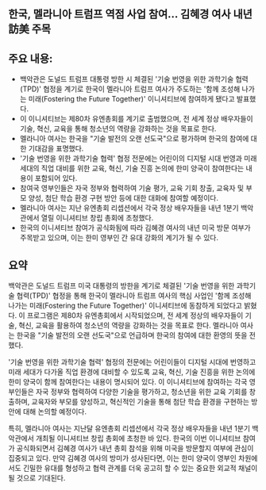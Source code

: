 ## 한국, 멜라니아 트럼프 역점 사업 참여… 김혜경 여사 내년 訪美 주목

## 주요 내용:
*   백악관은 도널드 트럼프 대통령 방한 시 체결된 '기술 번영을 위한 과학기술 협력(TPD)' 협정을 계기로 한국이 멜라니아 트럼프 여사가 주도하는 '함께 조성해 나가는 미래(Fostering the Future Together)' 이니셔티브에 참여하게 됐다고 발표했다.
*   이 이니셔티브는 제80차 유엔총회를 계기로 출범했으며, 전 세계 정상 배우자들이 기술, 혁신, 교육을 통해 청소년의 역량을 강화하는 것을 목표로 한다.
*   멜라니아 여사는 한국을 "기술 발전의 오랜 선도국"으로 평가하며 한국의 참여에 대한 기대감을 표명했다.
*   '기술 번영을 위한 과학기술 협력' 협정 전문에는 어린이의 디지털 시대 번영과 미래 세대의 직업 대비를 위한 교육, 혁신, 기술 진흥 논의에 한미 양국이 참여한다는 내용이 포함되어 있다.
*   참여국 영부인들은 자국 정부와 협력하여 기술 평가, 교육 기회 창출, 교육자 및 부모 양성, 첨단 학습 환경 구현 방안 등에 대한 대화에 참여할 예정이다.
*   멜라니아 여사는 지난 유엔총회 리셉션에서 각국 정상 배우자들을 내년 1분기 백악관에서 열릴 이니셔티브 창립 총회에 초청했다.
*   한국의 이니셔티브 참여가 공식화됨에 따라 김혜경 여사의 내년 미국 방문 여부가 주목받고 있으며, 이는 한미 영부인 간 유대 강화의 계기가 될 수 있다.

## 요약
백악관은 도널드 트럼프 미국 대통령의 방한을 계기로 체결된 '기술 번영을 위한 과학기술 협력(TPD)' 협정을 통해 한국이 멜라니아 트럼프 여사의 핵심 사업인 '함께 조성해 나가는 미래(Fostering the Future Together)' 이니셔티브에 동참하게 되었다고 밝혔다. 이 프로그램은 제80차 유엔총회에서 시작되었으며, 전 세계 정상의 배우자들이 기술, 혁신, 교육을 활용하여 청소년의 역량을 강화하는 것을 목표로 한다. 멜라니아 여사는 한국을 "기술 발전의 오랜 선도국"으로 언급하며 한국의 참여에 대한 환영의 뜻을 전했다.

'기술 번영을 위한 과학기술 협력' 협정의 전문에는 어린이들이 디지털 시대에 번영하고 미래 세대가 다가올 직업 환경에 대비할 수 있도록 교육, 혁신, 기술 진흥을 위한 논의에 한미 양국이 함께 참여한다는 내용이 명시되어 있다. 이 이니셔티브에 참여하는 각국 영부인들은 자국 정부와 협력하여 다양한 기술을 평가하고, 청소년을 위한 교육 기회를 창출하며, 교육자와 부모를 양성하고, 혁신적인 기술을 통해 첨단 학습 환경을 구현하는 방안에 대해 논의할 예정이다.

특히, 멜라니아 여사는 지난달 유엔총회 리셉션에서 각국 정상 배우자들을 내년 1분기 백악관에서 개최될 이니셔티브 창립 총회에 초청한 바 있다. 한국의 이번 이니셔티브 참여가 공식화되면서 김혜경 여사가 내년 총회 참석을 위해 미국을 방문할지 여부에 관심이 집중되고 있다. 만약 김혜경 여사의 방미가 성사된다면, 이는 한미 양국이 영부인 차원에서도 긴밀한 유대를 형성하고 협력 관계를 더욱 공고히 할 수 있는 중요한 외교적 채널이 될 것으로 기대된다.